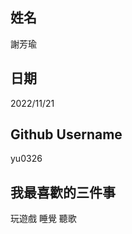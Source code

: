 姓名
----
謝芳瑜

日期
----
2022/11/21

Github Username
---------------
yu0326

我最喜歡的三件事
---------------
玩遊戲 睡覺 聽歌